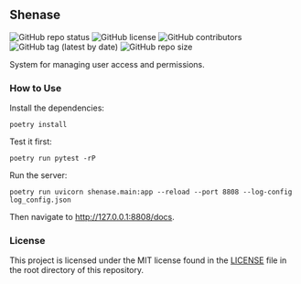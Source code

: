 ## Shenase

![GitHub repo status](https://img.shields.io/badge/status-active-green?style=flat)
![GitHub license](https://img.shields.io/github/license/sheikhartin/shenase)
![GitHub contributors](https://img.shields.io/github/contributors/sheikhartin/shenase)
![GitHub tag (latest by date)](https://img.shields.io/github/v/tag/sheikhartin/shenase)
![GitHub repo size](https://img.shields.io/github/repo-size/sheikhartin/shenase)

System for managing user access and permissions.

### How to Use

Install the dependencies:

```
poetry install
```

Test it first:

```
poetry run pytest -rP
```

Run the server:

```
poetry run uvicorn shenase.main:app --reload --port 8808 --log-config log_config.json
```

Then navigate to http://127.0.0.1:8808/docs.

### License

This project is licensed under the MIT license found in the [LICENSE](LICENSE) file in the root directory of this repository.
